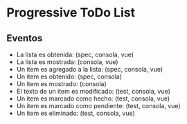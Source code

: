 # Progressive ToDo List

## Eventos

- La lista es obtenida: (spec, consola, vue)
- La lista es mostrada: (consola, vue)
- Un item es agregado a la lista: (spec, consola, vue)
- Un item es obtenido: (spec, consola)
- Un item es mostrado: (consola)
- El texto de un item es modificado: (test, consola, vue)
- Un item es marcado como hecho: (test, consola, vue)
- Un item es marcado como pendiente: (test, consola, vue)
- Un item es eliminado: (test, consola, vue)